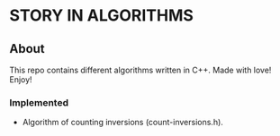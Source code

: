 # STORY IN ALGORITHMS

## About
This repo contains different algorithms written in C++. Made with love! Enjoy!

### Implemented
* Algorithm of counting inversions (count-inversions.h).
